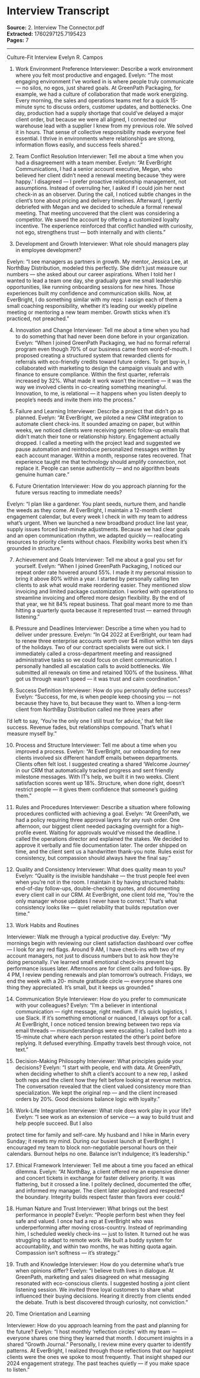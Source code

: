 # Interview Transcript

**Source:** 2. Interview The Connector.pdf  
**Extracted:** 1760297125.7195423  
**Pages:** 7

---

Culture-Fit Interview 
 Evelyn R. Campos  
 
1. Work Environment Preference 
Interviewer: Describe a work environment where you felt most productive and engaged. 
Evelyn: 
“The most engaging environment I’ve worked in is where people truly communicate — no silos, 
no egos, just shared goals. At GreenPath Packaging, for example, we had a culture of 
collaboration that made work energizing. Every morning, the sales and operations teams met for 
a quick 15-minute sync to discuss orders, customer updates, and bottlenecks. One day, 
production had a supply shortage that could’ve delayed a major client order, but because we 
were all aligned, I connected our warehouse lead with a supplier I knew from my previous role. 
We solved it in hours. That sense of collective responsibility made everyone feel essential. I 
thrive in environments where relationships are strong, information flows easily, and success feels 
shared.” 
 
2. Team Conflict Resolution 
Interviewer: Tell me about a time when you had a disagreement with a team member. 
Evelyn: 
“At EverBright Communications, I had a senior account executive, Megan, who believed her 
client didn’t need a renewal meeting because ‘they were happy.’ I disagreed — I prefer proactive 
relationship management, not assumptions. Instead of overruling her, I asked if I could join her 
next check-in as an observer. During the call, I noticed subtle changes in the client’s tone about 
pricing and delivery timelines. Afterward, I gently debriefed with Megan and we decided to 
schedule a formal renewal meeting. That meeting uncovered that the client was considering a 
competitor. We saved the account by offering a customized loyalty incentive. The experience 
reinforced that conflict handled with curiosity, not ego, strengthens trust — both internally and 
with clients.” 
 
3. Development and Growth 
Interviewer: What role should managers play in employee development? 

Evelyn: 
“I see managers as partners in growth. My mentor, Jessica Lee, at NorthBay Distribution, 
modeled this perfectly. She didn’t just measure our numbers — she asked about our career 
aspirations. When I told her I wanted to lead a team one day, she gradually gave me small 
leadership opportunities, like running onboarding sessions for new hires. Those experiences built 
my confidence and communication skills. Now, at EverBright, I do something similar with my 
reps: I assign each of them a small coaching responsibility, whether it’s leading our weekly 
pipeline meeting or mentoring a new team member. Growth sticks when it’s practiced, not 
preached.” 
 
4. Innovation and Change 
Interviewer: Tell me about a time when you had to do something that had never been done 
before in your organization. 
Evelyn: 
“When I joined GreenPath Packaging, we had no formal referral program even though 70% of 
our business came from word-of-mouth. I proposed creating a structured system that rewarded 
clients for referrals with eco-friendly credits toward future orders. To get buy-in, I collaborated 
with marketing to design the campaign visuals and with finance to ensure compliance. Within 
the first quarter, referrals increased by 32%. What made it work wasn’t the incentive — it was 
the way we involved clients in co-creating something meaningful. Innovation, to me, is relational 
— it happens when you listen deeply to people’s needs and invite them into the process.” 
 
5. Failure and Learning 
Interviewer: Describe a project that didn’t go as planned. 
Evelyn: 
“At EverBright, we piloted a new CRM integration to automate client check-ins. It sounded 
amazing on paper, but within weeks, we noticed clients were receiving generic follow-up emails 
that didn’t match their tone or relationship history. Engagement actually dropped. I called a 
meeting with the project lead and suggested we pause automation and reintroduce personalized 
messages written by each account manager. Within a month, response rates recovered. That 
experience taught me that technology should amplify connection, not replace it. People can sense 
authenticity — and no algorithm beats genuine human care.” 
 
6. Future Orientation 
Interviewer: How do you approach planning for the future versus reacting to immediate needs? 

Evelyn: 
“I plan like a gardener. You plant seeds, nurture them, and handle the weeds as they come. At 
EverBright, I maintain a 12-month client engagement calendar, but every week I check in with 
my team to address what’s urgent. When we launched a new broadband product line last year, 
supply issues forced last-minute adjustments. Because we had clear goals and an open 
communication rhythm, we adapted quickly — reallocating resources to priority clients without 
chaos. Flexibility works best when it’s grounded in structure.” 
 
7. Achievement and Goals 
Interviewer: Tell me about a goal you set for yourself. 
Evelyn: 
“When I joined GreenPath Packaging, I noticed our repeat order rate hovered around 55%. I 
made it my personal mission to bring it above 80% within a year. I started by personally calling 
ten clients to ask what would make reordering easier. They mentioned slow invoicing and 
limited package customization. I worked with operations to streamline invoicing and offered 
more design flexibility. By the end of that year, we hit 84% repeat business. That goal meant 
more to me than hitting a quarterly quota because it represented trust — earned through 
listening.” 
 
8. Pressure and Deadlines 
Interviewer: Describe a time when you had to deliver under pressure. 
Evelyn: 
“In Q4 2022 at EverBright, our team had to renew three enterprise accounts worth over $4 
million within ten days of the holidays. Two of our contract specialists were out sick. I 
immediately called a cross-department meeting and reassigned administrative tasks so we could 
focus on client communication. I personally handled all escalation calls to avoid bottlenecks. We 
submitted all renewals on time and retained 100% of the business. What got us through wasn’t 
speed — it was trust and calm coordination.” 
 
9. Success Definition 
Interviewer: How do you personally define success? 
Evelyn: 
“Success, for me, is when people keep choosing you — not because they have to, but because 
they want to. When a long-term client from NorthBay Distribution called me three years after 

I’d left to say, ‘You’re the only one I still trust for advice,’ that felt like success. Revenue fades, 
but relationships compound. That’s what I measure myself by.” 
 
10. Process and Structure 
Interviewer: Tell me about a time when you improved a process. 
Evelyn: 
“At EverBright, our onboarding for new clients involved six different handoff emails between 
departments. Clients often felt lost. I suggested creating a shared ‘Welcome Journey’ in our 
CRM that automatically tracked progress and sent friendly milestone messages. With IT’s help, 
we built it in two weeks. Client satisfaction scores went up 18%. Structure, when done right, 
doesn’t restrict people — it gives them confidence that someone’s guiding them.” 
 
11. Rules and Procedures 
Interviewer: Describe a situation where following procedures conflicted with achieving a goal. 
Evelyn: 
“At GreenPath, we had a policy requiring three approval layers for any rush order. One 
afternoon, our biggest client needed packaging overnight for a high-profile event. Waiting for 
approvals would’ve missed the deadline. I called the operations director and explained the 
stakes. We decided to approve it verbally and file documentation later. The order shipped on 
time, and the client sent us a handwritten thank-you note. Rules exist for consistency, but 
compassion should always have the final say.” 
 
12. Quality and Consistency 
Interviewer: What does quality mean to you? 
Evelyn: 
“Quality is the invisible handshake — the trust people feel even when you’re not in the room. I 
maintain it by having structured habits: end-of-day follow-ups, double-checking quotes, and 
documenting every client call in our CRM. At EverBright, one client told me, ‘You’re the only 
manager whose updates I never have to correct.’ That’s what consistency looks like — quiet 
reliability that builds reputation over time.” 
 
13. Work Habits and Routines 

Interviewer: Walk me through a typical productive day. 
Evelyn: 
“My mornings begin with reviewing our client satisfaction dashboard over coffee — I look for 
any red flags. Around 9 AM, I have check-ins with two of my account managers, not just to 
discuss numbers but to ask how they’re doing personally. I’ve learned small emotional check-ins 
prevent big performance issues later. Afternoons are for client calls and follow-ups. By 4 PM, I 
review pending renewals and plan tomorrow’s outreach. Fridays, we end the week with a 20-
minute gratitude circle — everyone shares one thing they appreciated. It’s small, but it keeps us 
grounded.” 
 
14. Communication Style 
Interviewer: How do you prefer to communicate with your colleagues? 
Evelyn: 
“I’m a believer in intentional communication — right message, right medium. If it’s quick 
logistics, I use Slack. If it’s something emotional or nuanced, I always opt for a call. At 
EverBright, I once noticed tension brewing between two reps via email threads — 
misunderstandings were escalating. I called both into a 15-minute chat where each person 
restated the other’s point before replying. It defused everything. Empathy travels best through 
voice, not text.” 
 
15. Decision-Making Philosophy 
Interviewer: What principles guide your decisions? 
Evelyn: 
“I start with people, end with data. At GreenPath, when deciding whether to shift a client’s 
account to a new rep, I asked both reps and the client how they felt before looking at revenue 
metrics. The conversation revealed that the client valued consistency more than specialization. 
We kept the original rep — and the client increased orders by 20%. Good decisions balance logic 
with loyalty.” 
 
16. Work-Life Integration 
Interviewer: What role does work play in your life? 
Evelyn: 
“I see work as an extension of service — a way to build trust and help people succeed. But I also 

protect time for family and self-care. My husband and I hike in Marin every Sunday; it resets my 
mind. During our busiest launch at EverBright, I encouraged my team to block non-negotiable 
personal hours on their calendars. Burnout helps no one. Balance isn’t indulgence; it’s 
leadership.” 
 
17. Ethical Framework 
Interviewer: Tell me about a time you faced an ethical dilemma. 
Evelyn: 
“At NorthBay, a client offered me an expensive dinner and concert tickets in exchange for faster 
delivery priority. It was flattering, but it crossed a line. I politely declined, documented the offer, 
and informed my manager. The client later apologized and respected the boundary. Integrity 
builds respect faster than favors ever could.” 
 
18. Human Nature and Trust 
Interviewer: What brings out the best performance in people? 
Evelyn: 
“People perform best when they feel safe and valued. I once had a rep at EverBright who was 
underperforming after moving cross-country. Instead of reprimanding him, I scheduled weekly 
check-ins — just to listen. It turned out he was struggling to adapt to remote work. We built a 
buddy system for accountability, and within two months, he was hitting quota again. Compassion 
isn’t softness — it’s strategy.” 
 
19. Truth and Knowledge 
Interviewer: How do you determine what’s true when opinions differ? 
Evelyn: 
“I believe truth lives in dialogue. At GreenPath, marketing and sales disagreed on what 
messaging resonated with eco-conscious clients. I suggested hosting a joint client listening 
session. We invited three loyal customers to share what influenced their buying decisions. 
Hearing it directly from clients ended the debate. Truth is best discovered through curiosity, not 
conviction.” 
 
20. Time Orientation and Learning 

Interviewer: How do you approach learning from the past and planning for the future? 
Evelyn: 
“I host monthly ‘reflection circles’ with my team — everyone shares one thing they learned that 
month. I document insights in a shared “Growth Journal.” Personally, I review mine every 
quarter to identify patterns. At EverBright, I realized through those reflections that our happiest 
clients were the ones we spoke to most frequently. That insight shaped our 2024 engagement 
strategy. The past teaches quietly — if you make space to listen.”
